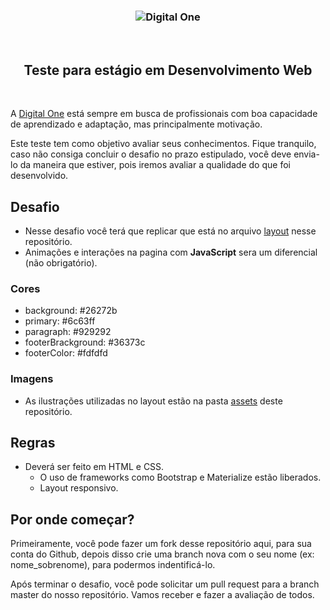 <h3 align="center">
  <img alt="Digital One" src="https://user-images.githubusercontent.com/51726945/85145615-3326c600-b223-11ea-84bf-319fb54949b5.png" />
</h3>

<br>

<h2 align="center">  
  Teste para estágio em Desenvolvimento Web
</h2>

<br>

A [Digital One](https://www.digitalone.com.br/) está sempre em busca de profissionais com boa capacidade de aprendizado e adaptação, mas principalmente motivação.

Este teste tem como objetivo avaliar seus conhecimentos. Fique tranquilo, caso não consiga concluir o desafio no prazo estipulado, você deve envia-lo da maneira que estiver, pois iremos avaliar a qualidade do que foi desenvolvido. 

## Desafio

- Nesse desafio você terá que replicar que está no arquivo [layout](./assets/layout.png) nesse repositório.
- Animações e interações na pagina com **JavaScript** sera um diferencial (não obrigatório).

### Cores

- background: #26272b
- primary: #6c63ff
- paragraph: #929292
- footerBrackground: #36373c
- footerColor: #fdfdfd

### Imagens

- As ilustrações utilizadas no layout estão na pasta [assets](./assets/) deste repositório.

## Regras 

- Deverá ser feito em HTML e CSS.
  - O uso de frameworks como Bootstrap e Materialize estão liberados.
  - Layout responsivo.

## Por onde começar?

Primeiramente, você pode fazer um fork desse repositório aqui, para sua conta do Github, depois disso crie uma branch nova com o seu nome (ex: nome_sobrenome), para podermos indentificá-lo.

Após terminar o desafio, você pode solicitar um pull request para a branch master do nosso repositório. Vamos receber e fazer a avaliação de todos.
